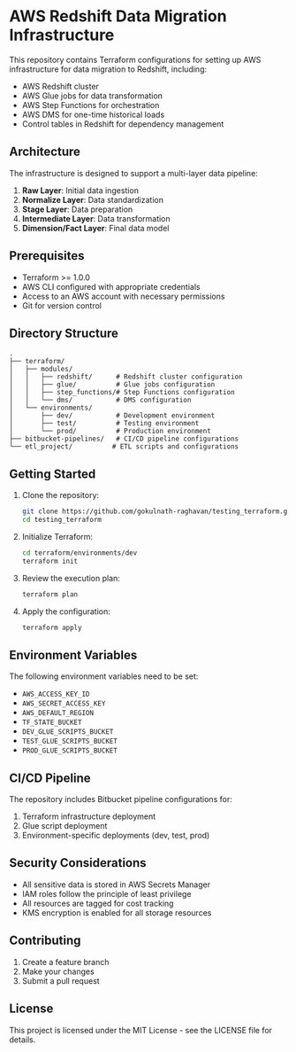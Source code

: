 # AWS Redshift Data Migration Infrastructure

This repository contains Terraform configurations for setting up AWS infrastructure for data migration to Redshift, including:

- AWS Redshift cluster
- AWS Glue jobs for data transformation
- AWS Step Functions for orchestration
- AWS DMS for one-time historical loads
- Control tables in Redshift for dependency management

## Architecture

The infrastructure is designed to support a multi-layer data pipeline:

1. **Raw Layer**: Initial data ingestion
2. **Normalize Layer**: Data standardization
3. **Stage Layer**: Data preparation
4. **Intermediate Layer**: Data transformation
5. **Dimension/Fact Layer**: Final data model

## Prerequisites

- Terraform >= 1.0.0
- AWS CLI configured with appropriate credentials
- Access to an AWS account with necessary permissions
- Git for version control

## Directory Structure

```
.
├── terraform/
│   ├── modules/
│   │   ├── redshift/      # Redshift cluster configuration
│   │   ├── glue/          # Glue jobs configuration
│   │   ├── step_functions/# Step Functions configuration
│   │   └── dms/           # DMS configuration
│   └── environments/
│       ├── dev/           # Development environment
│       ├── test/          # Testing environment
│       └── prod/          # Production environment
├── bitbucket-pipelines/   # CI/CD pipeline configurations
└── etl_project/          # ETL scripts and configurations
```

## Getting Started

1. Clone the repository:
   ```bash
   git clone https://github.com/gokulnath-raghavan/testing_terraform.git
   cd testing_terraform
   ```

2. Initialize Terraform:
   ```bash
   cd terraform/environments/dev
   terraform init
   ```

3. Review the execution plan:
   ```bash
   terraform plan
   ```

4. Apply the configuration:
   ```bash
   terraform apply
   ```

## Environment Variables

The following environment variables need to be set:

- `AWS_ACCESS_KEY_ID`
- `AWS_SECRET_ACCESS_KEY`
- `AWS_DEFAULT_REGION`
- `TF_STATE_BUCKET`
- `DEV_GLUE_SCRIPTS_BUCKET`
- `TEST_GLUE_SCRIPTS_BUCKET`
- `PROD_GLUE_SCRIPTS_BUCKET`

## CI/CD Pipeline

The repository includes Bitbucket pipeline configurations for:

1. Terraform infrastructure deployment
2. Glue script deployment
3. Environment-specific deployments (dev, test, prod)

## Security Considerations

- All sensitive data is stored in AWS Secrets Manager
- IAM roles follow the principle of least privilege
- All resources are tagged for cost tracking
- KMS encryption is enabled for all storage resources

## Contributing

1. Create a feature branch
2. Make your changes
3. Submit a pull request

## License

This project is licensed under the MIT License - see the LICENSE file for details. 